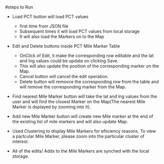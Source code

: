 #steps to Run

- Load PCT button will load PCT values 
	- first time from JSON file 
	- Subsequent times it will load PCT values from local storage
	- It will also load the Markers on to the Map
- Edit and Delete buttons inside PCT Mile Marker Table
	- OnClick of Edit, it make the corresponding row editable and the lat and lng values could be update on clicking Save.
	- This will also update the position of the corresponding marker on the Map.
	- Cancel button will cancel the edit operation.
	- Delete button will removce the corresponding row from the table and will remove the corresponding marker from the Map.
- Find nearest Mile Marker button will take the lat and lng values from the user and will find the closest Marker on the Map(The nearest Mile Marker is dsplayed by zooming into it).
- Add new Mile Marker button will create new Mile marker at the end of the existing list of mile markers and will also update Map.
- Used Clustering to display Mile Markers for efiiciency reasons. To view a partcular Mile Marker, please zoom into the particular cluster of interest.


- All of the edits/ Adds to the Mile Markers are synched with the local storage. 


